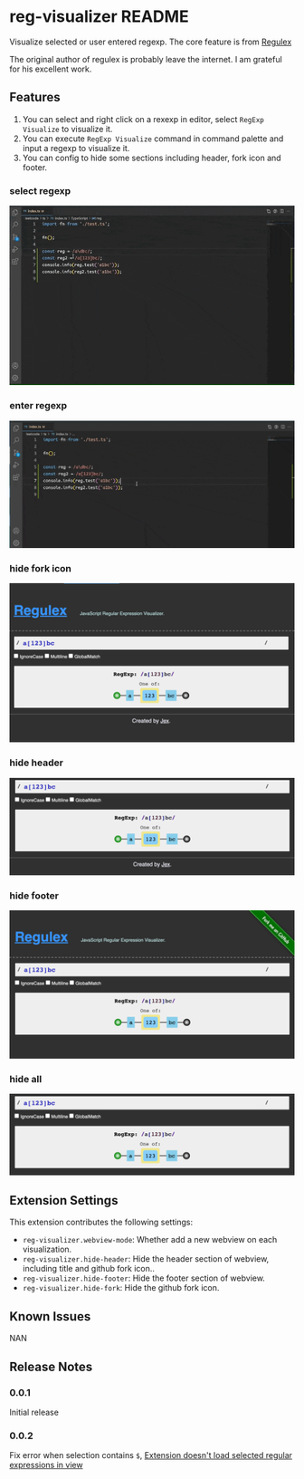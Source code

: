 # reg-visualizer README

Visualize selected or user entered regexp. The core feature is from [Regulex](https://jex.im/regulex/#!flags=&re=%5E(a%7Cb)*%3F%24)

The original author of regulex is probably leave the internet. I am grateful for his excellent work.

## Features

1. You can select and right click on a rexexp in editor, select `RegExp Visualize` to visualize it.
2. You can execute `RegExp Visualize` command in command palette and input a regexp to visualize it.
3. You can config to hide some sections including header, fork icon and footer.

### select regexp

![feature select](images/feature-select.min.gif)

### enter regexp

![feature input](images/feature-input.min.gif)

### hide fork icon

![feature hide fork](images/hide-fork.png)

### hide header

![feature hide header](images/hide-header.png)

### hide footer

![feature hide footer](images/hide-footer.png)

### hide all

![feature hide all](images/hide-all.png)

## Extension Settings

This extension contributes the following settings:

* `reg-visualizer.webview-mode`: Whether add a new webview on each visualization.
* `reg-visualizer.hide-header`: Hide the header section of webview, including title and github fork icon..
* `reg-visualizer.hide-footer`: Hide the footer section of webview.
* `reg-visualizer.hide-fork`: Hide the github fork icon.

## Known Issues

NAN

## Release Notes

### 0.0.1

Initial release

### 0.0.2

Fix error when selection contains `$`, [Extension doesn't load selected regular expressions in view](https://github.com/yubaoquan/reg-visualizer/issues/1)
